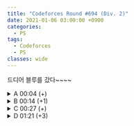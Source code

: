 ```yaml
---
title: "Codeforces Round #694 (Div. 2)"
date: 2021-01-06 03:00:00 +0900
categories:
  - PS
tags:
  - Codeforces
  - PS
classes: wide
---
```


<script type="text/javascript" 
src="https://cdn.mathjax.org/mathjax/latest/MathJax.js?config=TeX-AMS_HTML">
</script>

드디어 블루를 갔다~~~~

<details>
<summary>A 00:04 (+)</summary>

<div markdown="1">

## A. Strange Partition

매우 쉬운 문제.

최솟값은 $$\left\lceil \dfrac {\sum_i^n {a_n}}{x} \right\rceil$$  

<br>

최댓값은 $$\sum_i^n{\left\lceil \dfrac {a_n}{x}\right\rceil}$$

임이 매우 자명하다.

```cpp
#include <iostream>
#include <cmath>

typedef long long ll;

int main(void)
{
    std::cin.tie(0);
    std::ios_base::sync_with_stdio(false);

    int T;
    std::cin >> T;
    while(T--){
        int N, x;
        std::cin >> N >> x;

        ll sum = 0;
        ll min = 0;
        ll max = 0;

        ll a;
        for(int i = 0; i < N; i++){
            std::cin >> a;
            max += std::ceil(1.0*a/x);
            sum += a;
        }

        min = std::ceil(1.0*sum/x);

        std::cout << min << " " << max << "\n";

    }

    return 0;
}
```

</div>
</details>

<details>
<summary>B 00:14 (+1)</summary>

<div markdown="1">

## B. Strange List

모든 원소를 큐에 넣고 로봇이 멈출때 까지 돌려주면 된다.

한 원소를 $$x$$개의 $$\dfrac{q}{x}$$ 로 바꿨을때 해당 원소를 한번에 처리한다면 테스트 케이스 당 $$O(nlgn)$$ 의 시간복잡도로 해결할 수 있다.

```cpp
#include <iostream>
#include <queue>

typedef long long ll;

int main(void)
{
    std::cin.tie(0);
    std::ios_base::sync_with_stdio(false);

    int T;
    std::cin >> T;
    while(T--){
        int N, x;
        std::cin >> N >> x;

        std::queue<std::pair<ll,ll>> q;

        ll y;
        for(int i = 0; i < N; i++){
            std::cin >> y;
            q.push({y, 1});
        }

        ll res = 0;

        while(!q.empty()){
            y = q.front().first;
            ll cnt = q.front().second;
            if(y%x) break;
            res += y*cnt;
            q.pop();
            q.push({y/x,cnt*x});
        }

        while(!q.empty()){
            y = q.front().first;
            ll cnt = q.front().second;
            q.pop();
            res += y*cnt;
        }

        std::cout << res << "\n";

    }

    return 0;
}
```

</div>
</details>

<details>
<summary>C 00:27 (+)</summary>

<div markdown="1">

## C. Strange Birthday Party

들어오는 $$k$$값을 내림차순으로 정렬한 다음 그리디하게 매칭해주면 된다. 쉬운 편.

```cpp
#include <iostream>
#include <vector>
#include <algorithm>

typedef long long ll;

int main(void)
{
    std::cin.tie(0);
    std::ios_base::sync_with_stdio(false);

    int T;
    std::cin >> T;
    while (T--)
    {
        int N, M;
        std::cin >> N >> M;

        std::vector<int> k, c;

        int kk, cc;
        for (int i = 0; i < N; i++)
        {
            std::cin >> kk;
            k.push_back(-kk+1);
        }

        for (int i = 0; i < M; i++)
        {
            std::cin >> cc;
            c.push_back(cc);
        }

        std::sort(k.begin(), k.end());

        int p1 = 0, p2 = 0;

        ll res = 0;
        while(p1 < N){
            kk = -k[p1];
            if(p2 < M && p2 < kk){
                res += c[p2];
                p2++;
            } else {
                res += c[kk];
            }
            p1++;
        }

        std::cout << res << "\n";
    }

    return 0;
}
```

</div>
</details>

<details>
<summary>D 01:21 (+3)</summary>

<div markdown="1">

## D. Strange Definition

$$gcd(x, y) = \dfrac {x \times y}{lcm(x, y)}$$ 로 부터 출발한다.

위 식에 따르면 $$\dfrac{lcm(x, y)}{gcd(x, y)} = \left(lcm(x,y)\right)^2 \times x \times y$$ 이다.

따라서 $$x$$ 와 $$y$$가 _adjacent_ 하다는 것은 $$x \times y$$ 가 완전 제곱수 인 것과 동치이다.

여기까지 이해하고 문제를 다시 도전해보자. (풀릴지도 모른다.)

<br><br><br><br><br><br>

이제 매초 마다 변하는 수열에 집중해보자. 수열은 해당 수와 *adjacent*한 수들을 모두 곱한 수로 변한다고 한다.

그렇다면 원래의 수 $$x$$가 완전제곱수 였다면, 인접한 수 $$y_1, y_2, \ldots$$도 완전제곱수 이어야 하고. $$ x \times \prod {y_i} $$ 또한 완전제곱수 이다. 즉, 완전제곱수는 매 초 이후에도 완전제곱수 이다.

원래의 수 $$x$$가 완전제곱수가 아니라면 해당 수와 *adjacent*한 수의 개수에 따라 다음 수가 완전제곱수 일지 아닐지가 결정 된다. *adjacent*한 수가 짝수개(자신 포함)이라면 다음 수는 완전제곱수이다. 그게 아니라면 다음 수도 완전제곱수가 아니다. (멈춰서 이해해보자)

<br><br><br><br><br><br>

정리하면 다음과 같다.

- 완전제곱수 $$\to$$ 완전제곱수
- 완전제곱수가 아니지만 *adjacent*한 수가 짝수 개인 수 $$\to$$ 완전제곱수
- 완전제곱수가 아니지만 *adjacent*한 수가 홀수 개인 수 $$\to$$ 완전제곱수가 아니지만 *adjacent*한 수가 홀수 개인 수

이제 완전제곱수의 개수와 *adjacent*한 수의 개수를 세 주기만 하면된다.

관찰을 통해 *adjacent*한 것의 여부는 소인수 분해 했을때의 소수의 지수가 홀수인 소수들에만 의존한다는 것을 알 수 있다.

std::map 을 이용해서 이를 관리해줄 수 있다.

이제 위에 정리한 내용을 바탕으로 완전제곱수의 개수와 그렇지 않은 것의 개수를 따로 관리하면 문제의 답은 다음과 같음을 매우 쉽게 알 수 있다.

- $$w = 0$$ 인 경우, $$max($$완전제곱수의 개수, std::map의 원소 중 가장 큰 것$$)$$
- $$w \ne 0$$ 인 경우, $$max($$완전제곱수의 개수 $$+$$ std::map의 원소 중 짝수인 것 , std::map의 홀수인 원소 중 가장 큰 것$$)$$

```cpp
#include <iostream>
#include <cmath>
#include <vector>
#include <map>

typedef long long ll;
bool isPrime[1010];

int main(void)
{
    std::cin.tie(0);
    std::ios_base::sync_with_stdio(false);

    int T;
    std::cin >> T;

    std::vector<int> primes;
    std::fill_n(isPrime, 1010, true);
    for (int i = 2; i * i < 1010101; i++)
    {
        if (!isPrime[i])
            continue;
        primes.push_back(i);
        for (int j = i + i; j * j < 1010101; j += i)
        {
            isPrime[j] = false;
        }
    }

    while (T--)
    {
        int N;
        std::cin >> N;

        std::map<int, int> mp;
        ll x;
        for (int i = 0; i < N; i++)
        {
            std::cin >> x;
            for (int j = 0; j < primes.size(); j++)
            {
                while ((x % (primes[j] * primes[j])) == 0)
                {
                    x /= (primes[j] * primes[j]);
                }
            }
            mp[x]++;
        }

        int ans1 = 0;
        int ans2 = 0;
        int ans3 = 0;
        int ans4 = 0;

        for (auto it = mp.begin(); it != mp.end(); it++)
        {
            if (it->first == 1)
            {
                ans1 = it->second;
            }
            else if ((it->second % 2) == 0)
            {
                ans2 += it->second;
                ans3 = std::max(ans3, it->second);
            }
            else
            {
                ans3 = std::max(ans3, it->second);
                ans4 = std::max(ans4, it->second);
            }
        }

        int Q;
        std::cin >> Q;

        ll w;
        for (int i = 0; i < Q; i++){
            std::cin >> w;
            if(w == 0){
                std::cout << std::max(ans1, ans3) << "\n";
            } else {
                std::cout << std::max(ans1 + ans2, ans4) << "\n";
            }
        }
    }

    return 0;
}
```
